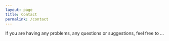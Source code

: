 ```yaml
---
layout: page
title: Contact
permalink: /contact
---
```


If you are having any problems, any questions or suggestions, feel free to ...
